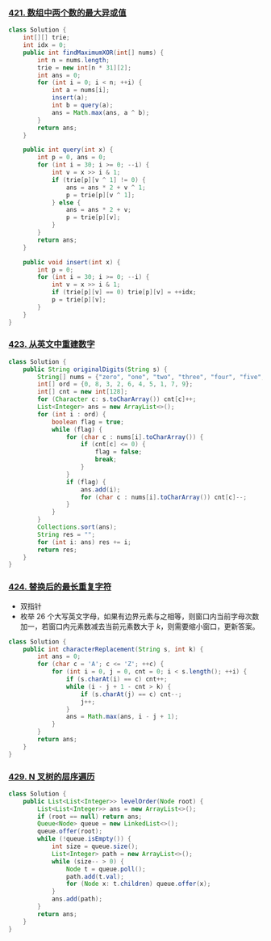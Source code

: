 ### [421. 数组中两个数的最大异或值](https://leetcode-cn.com/problems/maximum-xor-of-two-numbers-in-an-array/)

```java
class Solution {
    int[][] trie;
    int idx = 0;
    public int findMaximumXOR(int[] nums) {
        int n = nums.length;
        trie = new int[n * 31][2];
        int ans = 0;
        for (int i = 0; i < n; ++i) {
            int a = nums[i];
            insert(a);
            int b = query(a);
            ans = Math.max(ans, a ^ b);
        }
        return ans;
    }

    public int query(int x) {
        int p = 0, ans = 0;
        for (int i = 30; i >= 0; --i) {
            int v = x >> i & 1;
            if (trie[p][v ^ 1] != 0) {
                ans = ans * 2 + v ^ 1;
                p = trie[p][v ^ 1];
            } else {
                ans = ans * 2 + v;
                p = trie[p][v];
            }
        }
        return ans;
    }

    public void insert(int x) {
        int p = 0;
        for (int i = 30; i >= 0; --i) {
            int v = x >> i & 1;
            if (trie[p][v] == 0) trie[p][v] = ++idx;
            p = trie[p][v];
        }
    }
}
```

### [423. 从英文中重建数字](https://leetcode-cn.com/problems/reconstruct-original-digits-from-english/)

```java
class Solution {
    public String originalDigits(String s) {
        String[] nums = {"zero", "one", "two", "three", "four", "five", "six", "seven", "eight", "nine"};
        int[] ord = {0, 8, 3, 2, 6, 4, 5, 1, 7, 9};
        int[] cnt = new int[128];
        for (Character c: s.toCharArray()) cnt[c]++;
        List<Integer> ans = new ArrayList<>();
        for (int i : ord) {
            boolean flag = true;
            while (flag) {
                for (char c : nums[i].toCharArray()) {
                    if (cnt[c] <= 0) {
                        flag = false;
                        break;
                    }
                }
                if (flag) {
                    ans.add(i);
                    for (char c : nums[i].toCharArray()) cnt[c]--;
                }
            }
        }
        Collections.sort(ans);
        String res = "";
        for (int i: ans) res += i;
        return res;
    }
}
```

### [424. 替换后的最长重复字符](https://leetcode-cn.com/problems/longest-repeating-character-replacement/)

* 双指针
* 枚举 26 个大写英文字母，如果有边界元素与之相等，则窗口内当前字母次数加一，若窗口内元素数减去当前元素数大于 $k$，则需要缩小窗口，更新答案。

```java
class Solution {
    public int characterReplacement(String s, int k) {
        int ans = 0;
        for (char c = 'A'; c <= 'Z'; ++c) {
            for (int i = 0, j = 0, cnt = 0; i < s.length(); ++i) {
                if (s.charAt(i) == c) cnt++;
                while (i - j + 1 - cnt > k) {
                    if (s.charAt(j) == c) cnt--;
                    j++;
                }
                ans = Math.max(ans, i - j + 1);
            }
        }
        return ans;
    }
}
```

### [429. N 叉树的层序遍历](https://leetcode-cn.com/problems/n-ary-tree-level-order-traversal/)

```java
class Solution {
    public List<List<Integer>> levelOrder(Node root) {
        List<List<Integer>> ans = new ArrayList<>();
        if (root == null) return ans;
        Queue<Node> queue = new LinkedList<>();
        queue.offer(root);
        while (!queue.isEmpty()) {
            int size = queue.size();
            List<Integer> path = new ArrayList<>();
            while (size-- > 0) {
                Node t = queue.poll();
                path.add(t.val);
                for (Node x: t.children) queue.offer(x);
            }
            ans.add(path);
        }
        return ans;
    }
}
```

















